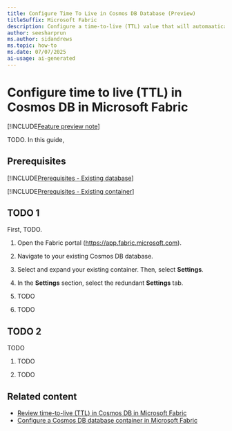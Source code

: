 ```yaml
---
title: Configure Time To Live in Cosmos DB Database (Preview)
titleSuffix: Microsoft Fabric
description: Configure a time-to-live (TTL) value that will automaatically purge items from a Cosmos DB in Microsoft Fabric database during the preview.
author: seesharprun
ms.author: sidandrews
ms.topic: how-to
ms.date: 07/07/2025
ai-usage: ai-generated
---
```


# Configure time to live (TTL) in Cosmos DB in Microsoft Fabric

[!INCLUDE[Feature preview note](../../includes/feature-preview-note.md)]

TODO. In this guide, 

## Prerequisites

[!INCLUDE[Prerequisites - Existing database](includes/prerequisite-existing-database.md)]

[!INCLUDE[Prerequisites - Existing container](includes/prerequisite-existing-container.md)]

## TODO 1

First, TODO.

1. Open the Fabric portal (<https://app.fabric.microsoft.com>).

1. Navigate to your existing Cosmos DB database.

1. Select and expand your existing container. Then, select **Settings**.

1. In the **Settings** section, select the redundant **Settings** tab.

1. TODO

1. TODO

## TODO 2

TODO

1. TODO

1. TODO

## Related content

- [Review time-to-live (TTL) in Cosmos DB in Microsoft Fabric](time-to-live.md)
- [Configure a Cosmos DB database container in Microsoft Fabric](how-to-configure-container.md)
